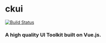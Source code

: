 # ckui 

[![Build Status](https://travis-ci.org/ckui/ckui.svg?branch=master)](https://travis-ci.org/ckui/ckui)

### A high quality  UI Toolkit built on Vue.js.
